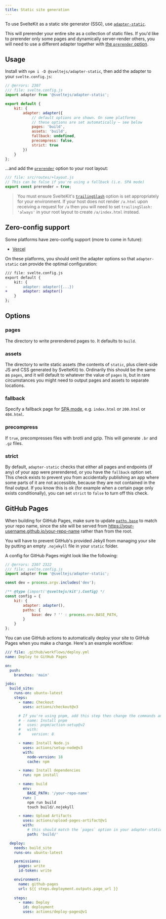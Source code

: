 ```yaml
---
title: Static site generation
---
```


To use SvelteKit as a static site generator (SSG), use [`adapter-static`](https://github.com/sveltejs/kit/tree/master/packages/adapter-static).

This will prerender your entire site as a collection of static files. If you'd like to prerender only some pages and dynamically server-render others, you will need to use a different adapter together with [the `prerender` option](page-options#prerender).

## Usage

Install with `npm i -D @sveltejs/adapter-static`, then add the adapter to your `svelte.config.js`:

```js
// @errors: 2307
/// file: svelte.config.js
import adapter from '@sveltejs/adapter-static';

export default {
	kit: {
		adapter: adapter({
			// default options are shown. On some platforms
			// these options are set automatically — see below
			pages: 'build',
			assets: 'build',
			fallback: undefined,
			precompress: false,
			strict: true
		})
	}
};
```

...and add the [`prerender`](page-options#prerender) option to your root layout:

```js
/// file: src/routes/+layout.js
// This can be false if you're using a fallback (i.e. SPA mode)
export const prerender = true;
```

> You must ensure SvelteKit's [`trailingSlash`](page-options#trailingslash) option is set appropriately for your environment. If your host does not render `/a.html` upon receiving a request for `/a` then you will need to set `trailingSlash: 'always'` in your root layout to create `/a/index.html` instead.

## Zero-config support

Some platforms have zero-config support (more to come in future):

- [Vercel](https://vercel.com)

On these platforms, you should omit the adapter options so that `adapter-static` can provide the optimal configuration:

```diff
/// file: svelte.config.js
export default {
	kit: {
-		adapter: adapter({...})
+		adapter: adapter()
	}
};
```

## Options

### pages

The directory to write prerendered pages to. It defaults to `build`.

### assets

The directory to write static assets (the contents of `static`, plus client-side JS and CSS generated by SvelteKit) to. Ordinarily this should be the same as `pages`, and it will default to whatever the value of `pages` is, but in rare circumstances you might need to output pages and assets to separate locations.

### fallback

Specify a fallback page for [SPA mode](single-page-apps), e.g. `index.html` or `200.html` or `404.html`.

### precompress

If `true`, precompresses files with brotli and gzip. This will generate `.br` and `.gz` files.

### strict

By default, `adapter-static` checks that either all pages and endpoints (if any) of your app were prerendered, or you have the `fallback` option set. This check exists to prevent you from accidentally publishing an app where some parts of it are not accessible, because they are not contained in the final output. If you know this is ok (for example when a certain page only exists conditionally), you can set `strict` to `false` to turn off this check.

## GitHub Pages

When building for GitHub Pages, make sure to update [`paths.base`](configuration#paths) to match your repo name, since the site will be served from <https://your-username.github.io/your-repo-name> rather than from the root.

You will have to prevent GitHub's provided Jekyll from managing your site by putting an empty `.nojekyll` file in your `static` folder.

A config for GitHub Pages might look like the following:

```js
// @errors: 2307 2322
/// file: svelte.config.js
import adapter from '@sveltejs/adapter-static';

const dev = process.argv.includes('dev');

/** @type {import('@sveltejs/kit').Config} */
const config = {
	kit: {
		adapter: adapter(),
		paths: {
			base: dev ? '' : process.env.BASE_PATH,
		}
	}
};
```

You can use GitHub actions to automatically deploy your site to GitHub Pages when you make a change. Here's an example workflow:

```yaml
/// file: .github/workflows/deploy.yml
name: Deploy to GitHub Pages

on:
  push:
    branches: 'main'

jobs:
  build_site:
    runs-on: ubuntu-latest
    steps:
      - name: Checkout
        uses: actions/checkout@v3

      # If you're using pnpm, add this step then change the commands and cache key below to use `pnpm`
      # - name: Install pnpm
      #   uses: pnpm/action-setup@v2
      #   with:
      #     version: 8

      - name: Install Node.js
        uses: actions/setup-node@v3
        with:
          node-version: 18
          cache: npm

      - name: Install dependencies
        run: npm install

      - name: build
        env:
          BASE_PATH: '/your-repo-name'
        run: |
          npm run build
          touch build/.nojekyll

      - name: Upload Artifacts
        uses: actions/upload-pages-artifact@v1
        with:
          # this should match the `pages` option in your adapter-static options
          path: 'build/'

  deploy:
    needs: build_site
    runs-on: ubuntu-latest

    permissions:
      pages: write
      id-token: write

    environment:
      name: github-pages
      url: ${{ steps.deployment.outputs.page_url }}
    
    steps:
      - name: Deploy
        id: deployment
        uses: actions/deploy-pages@v1
```

